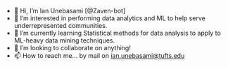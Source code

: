 - 👋 Hi, I’m Ian Unebasami [@Zaven-bot]
- 👀 I’m interested in performing data analytics and ML to help serve underrepresented communities.
- 🌱 I’m currently learning Statistical methods for data analysis to apply to ML-heavy data mining techniques.
- 💞️ I’m looking to collaborate on anything!
- 📫 How to reach me... by mail on ian.unebasami@tufts.edu

<!---
Zaven-bot/Zaven-bot is a ✨ special ✨ repository because its `README.md` (this file) appears on your GitHub profile.
You can click the Preview link to take a look at your changes.
--->
